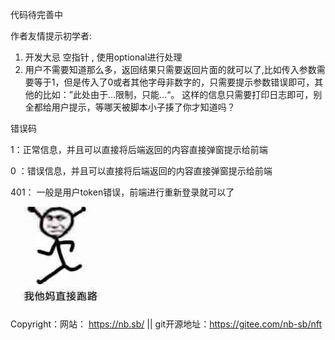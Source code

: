 代码待完善中


作者友情提示初学者:
1. 开发大忌 空指针 , 使用optional进行处理
2. 用户不需要知道那么多，返回结果只需要返回片面的就可以了,比如传入参数需要等于1，但是传入了0或者其他字母非数字的，只需要提示参数错误即可，其他的比如：”此处由于...限制，只能...“。 这样的信息只需要打印日志即可，别全都给用户提示，等哪天被脚本小子揍了你才知道吗？

错误码

1：正常信息，并且可以直接将后端返回的内容直接弹窗提示给前端

0 ：错误信息，并且可以直接将后端返回的内容直接弹窗提示给前端

401： 一般是用户token错误，前端进行重新登录就可以了


![img.png](img.png)

Copyright：网站： https://nb.sb/ || git开源地址：https://gitee.com/nb-sb/nft
